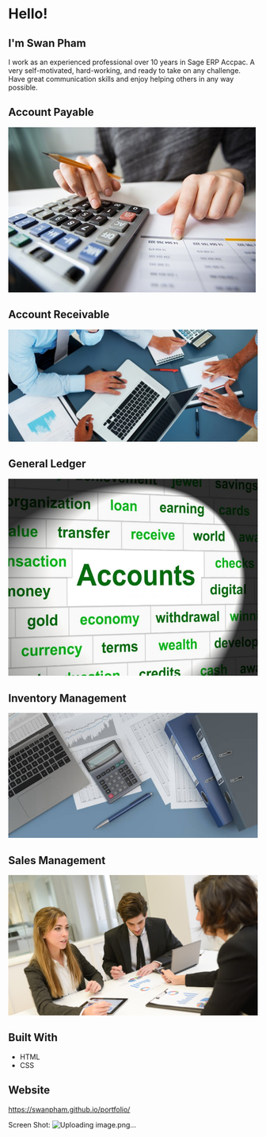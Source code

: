 # Hello!
## I'm Swan Pham
I work as an experienced professional over 10 years in Sage ERP Accpac. A very self-motivated, hard-working, and ready to take on any challenge. Have great communication skills and enjoy helping others in any way possible.

## Account Payable
![Alt text](/assets/images/closeup-accountant-hands-counting-calculator_1262-3170.jpg?raw=true "Optional Title")

## Account Receivable
![Alt text](/assets/images/accounting-app-for-iPhone-1074x483.jpg?raw=true "Optional Title")

## General Ledger
![Alt text](/assets/images/accounting-accounts-represents-balancing-the-books-and-accountan.jpg?raw=true "Optional Title")

## Inventory Management
![Alt text](/assets/images/istockphoto-1148634836-612x612.jpg?raw=true "Optional Title")

## Sales Management
![Alt text](/assets/images/Free-Accounting-Advice-Meeting.jpg?raw=true "Optional Title")

## Built With
* HTML
* CSS

## Website
https://swanpham.github.io/portfolio/

Screen Shot:
![Uploading image.png…]()






